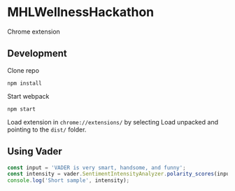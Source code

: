 # MHLWellnessHackathon
Chrome extension

## Development
Clone repo 

```
npm install
```

Start webpack
```
npm start
```

Load extension in `chrome://extensions/` by selecting Load unpacked and pointing to the `dist/` folder.

## Using Vader
```js
const input = 'VADER is very smart, handsome, and funny';
const intensity = vader.SentimentIntensityAnalyzer.polarity_scores(input);
console.log('Short sample', intensity);
```
